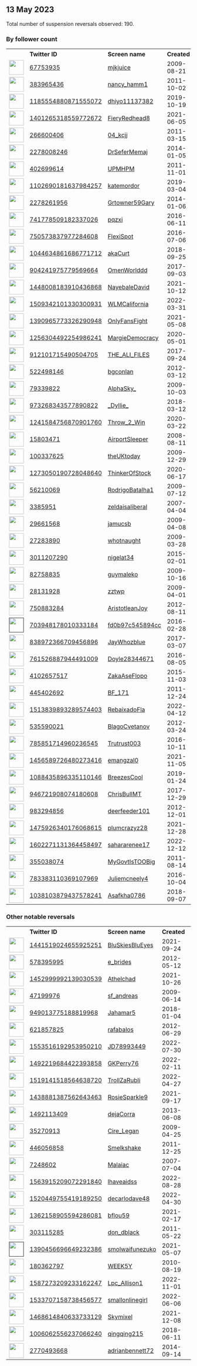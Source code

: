 
## 13 May 2023
Total number of suspension reversals observed: 190.

### By follower count
<table><tr><th></th><th align="left">Twitter ID</th><th align="left">Screen name</th>
<th align="left">Created</th><th align="left">Status</th><th align="left">Suspended</th><th align="left">Followers</th>
<tr><td><a href="https://pbs.twimg.com/profile_images/1635112751029780482/-g-seppt_normal.jpg"><img src="https://pbs.twimg.com/profile_images/1635112751029780482/-g-seppt_normal.jpg" width="40px" height="40px" align="center"/></a></td><td><a href="https://twitter.com/intent/user?user_id=67753935">67753935</a></td><td><a href="https://twitter.com/mjkjuice">mjkjuice</a></td><td>2009-08-21</td><td align="center"></td><td>2023-03-22</td><td>39239</td></tr>
<tr><td><a href="https://pbs.twimg.com/profile_images/1118945418451333121/VzMXgpZl_normal.jpg"><img src="https://pbs.twimg.com/profile_images/1118945418451333121/VzMXgpZl_normal.jpg" width="40px" height="40px" align="center"/></a></td><td><a href="https://twitter.com/intent/user?user_id=383965436">383965436</a></td><td><a href="https://twitter.com/nancy_hamm1">nancy_hamm1</a></td><td>2011-10-02</td><td align="center"></td><td></td><td>31916</td></tr>
<tr><td><a href="https://pbs.twimg.com/profile_images/1632290055770509313/s9j29BbK_normal.jpg"><img src="https://pbs.twimg.com/profile_images/1632290055770509313/s9j29BbK_normal.jpg" width="40px" height="40px" align="center"/></a></td><td><a href="https://twitter.com/intent/user?user_id=1185554880871555072">1185554880871555072</a></td><td><a href="https://twitter.com/dhiyo11137382">dhiyo11137382</a></td><td>2019-10-19</td><td align="center"></td><td>2023-05-12</td><td>29765</td></tr>
<tr><td><a href="https://pbs.twimg.com/profile_images/1475102433491787780/Eyr4SEi3_normal.jpg"><img src="https://pbs.twimg.com/profile_images/1475102433491787780/Eyr4SEi3_normal.jpg" width="40px" height="40px" align="center"/></a></td><td><a href="https://twitter.com/intent/user?user_id=1401265318559772672">1401265318559772672</a></td><td><a href="https://twitter.com/FieryRedhead8">FieryRedhead8</a></td><td>2021-06-05</td><td align="center"></td><td>2022-07-16</td><td>20180</td></tr>
<tr><td><a href="https://pbs.twimg.com/profile_images/1648837699413893122/dSjNlsQ__normal.jpg"><img src="https://pbs.twimg.com/profile_images/1648837699413893122/dSjNlsQ__normal.jpg" width="40px" height="40px" align="center"/></a></td><td><a href="https://twitter.com/intent/user?user_id=266600406">266600406</a></td><td><a href="https://twitter.com/04_kcjj">04_kcjj</a></td><td>2011-03-15</td><td align="center"></td><td>2023-05-01</td><td>15896</td></tr>
<tr><td><a href="https://pbs.twimg.com/profile_images/1655299666219507721/7IqQtY73_normal.jpg"><img src="https://pbs.twimg.com/profile_images/1655299666219507721/7IqQtY73_normal.jpg" width="40px" height="40px" align="center"/></a></td><td><a href="https://twitter.com/intent/user?user_id=2278008246">2278008246</a></td><td><a href="https://twitter.com/DrSeferMemaj">DrSeferMemaj</a></td><td>2014-01-05</td><td align="center"></td><td>2022-08-17</td><td>15296</td></tr>
<tr><td><a href="https://pbs.twimg.com/profile_images/1659544689257709568/5bVaMVci_normal.jpg"><img src="https://pbs.twimg.com/profile_images/1659544689257709568/5bVaMVci_normal.jpg" width="40px" height="40px" align="center"/></a></td><td><a href="https://twitter.com/intent/user?user_id=402699614">402699614</a></td><td><a href="https://twitter.com/UPMHPM">UPMHPM</a></td><td>2011-11-01</td><td align="center"></td><td></td><td>15023</td></tr>
<tr><td><a href="https://pbs.twimg.com/profile_images/1529607298775130112/_tuXka9r_normal.jpg"><img src="https://pbs.twimg.com/profile_images/1529607298775130112/_tuXka9r_normal.jpg" width="40px" height="40px" align="center"/></a></td><td><a href="https://twitter.com/intent/user?user_id=1102690181637984257">1102690181637984257</a></td><td><a href="https://twitter.com/katemordor">katemordor</a></td><td>2019-03-04</td><td align="center"></td><td>2022-06-21</td><td>12343</td></tr>
<tr><td><a href="https://pbs.twimg.com/profile_images/969427830890119168/9-jbejJh_normal.jpg"><img src="https://pbs.twimg.com/profile_images/969427830890119168/9-jbejJh_normal.jpg" width="40px" height="40px" align="center"/></a></td><td><a href="https://twitter.com/intent/user?user_id=2278261956">2278261956</a></td><td><a href="https://twitter.com/Grtowner59Gary">Grtowner59Gary</a></td><td>2014-01-06</td><td align="center"></td><td></td><td>11984</td></tr>
<tr><td><a href="https://pbs.twimg.com/profile_images/915494059648499712/VCjerUTl_normal.jpg"><img src="https://pbs.twimg.com/profile_images/915494059648499712/VCjerUTl_normal.jpg" width="40px" height="40px" align="center"/></a></td><td><a href="https://twitter.com/intent/user?user_id=741778509182337026">741778509182337026</a></td><td><a href="https://twitter.com/pqzxi">pqzxi</a></td><td>2016-06-11</td><td align="center"></td><td>2023-04-26</td><td>10177</td></tr>
<tr><td><a href="https://pbs.twimg.com/profile_images/1648585518727438338/gxFhlQXa_normal.jpg"><img src="https://pbs.twimg.com/profile_images/1648585518727438338/gxFhlQXa_normal.jpg" width="40px" height="40px" align="center"/></a></td><td><a href="https://twitter.com/intent/user?user_id=750573837977284608">750573837977284608</a></td><td><a href="https://twitter.com/FlexiSpot">FlexiSpot</a></td><td>2016-07-06</td><td align="center"></td><td>2023-05-03</td><td>9870</td></tr>
<tr><td><a href="https://pbs.twimg.com/profile_images/1663221402772836353/02i_lmV7_normal.jpg"><img src="https://pbs.twimg.com/profile_images/1663221402772836353/02i_lmV7_normal.jpg" width="40px" height="40px" align="center"/></a></td><td><a href="https://twitter.com/intent/user?user_id=1044634861686771712">1044634861686771712</a></td><td><a href="https://twitter.com/akaCurt">akaCurt</a></td><td>2018-09-25</td><td align="center"></td><td>2022-06-14</td><td>9749</td></tr>
<tr><td><a href="https://pbs.twimg.com/profile_images/1647388209075171329/YgOrUabT_normal.jpg"><img src="https://pbs.twimg.com/profile_images/1647388209075171329/YgOrUabT_normal.jpg" width="40px" height="40px" align="center"/></a></td><td><a href="https://twitter.com/intent/user?user_id=904241975779569664">904241975779569664</a></td><td><a href="https://twitter.com/OmenWorlddd">OmenWorlddd</a></td><td>2017-09-03</td><td align="center"></td><td>2023-04-29</td><td>8645</td></tr>
<tr><td><a href="https://pbs.twimg.com/profile_images/1662774245712179203/VnYQFCSE_normal.jpg"><img src="https://pbs.twimg.com/profile_images/1662774245712179203/VnYQFCSE_normal.jpg" width="40px" height="40px" align="center"/></a></td><td><a href="https://twitter.com/intent/user?user_id=1448008183910436868">1448008183910436868</a></td><td><a href="https://twitter.com/NayebaleDavid">NayebaleDavid</a></td><td>2021-10-12</td><td align="center"></td><td>2023-01-28</td><td>8378</td></tr>
<tr><td><a href="https://pbs.twimg.com/profile_images/1509343505780404224/ClcHv75c_normal.jpg"><img src="https://pbs.twimg.com/profile_images/1509343505780404224/ClcHv75c_normal.jpg" width="40px" height="40px" align="center"/></a></td><td><a href="https://twitter.com/intent/user?user_id=1509342101330300931">1509342101330300931</a></td><td><a href="https://twitter.com/WLMCalifornia">WLMCalifornia</a></td><td>2022-03-31</td><td align="center"></td><td>2023-05-12</td><td>8080</td></tr>
<tr><td><a href="https://pbs.twimg.com/profile_images/1647355323592613889/qt-qyumU_normal.jpg"><img src="https://pbs.twimg.com/profile_images/1647355323592613889/qt-qyumU_normal.jpg" width="40px" height="40px" align="center"/></a></td><td><a href="https://twitter.com/intent/user?user_id=1390965773326290948">1390965773326290948</a></td><td><a href="https://twitter.com/OnlyFansFight">OnlyFansFight</a></td><td>2021-05-08</td><td align="center"></td><td>2023-05-03</td><td>7901</td></tr>
<tr><td><a href="https://pbs.twimg.com/profile_images/1659405514948632576/Kqakm2wR_normal.jpg"><img src="https://pbs.twimg.com/profile_images/1659405514948632576/Kqakm2wR_normal.jpg" width="40px" height="40px" align="center"/></a></td><td><a href="https://twitter.com/intent/user?user_id=1256304492254986241">1256304492254986241</a></td><td><a href="https://twitter.com/MargieDemocracy">MargieDemocracy</a></td><td>2020-05-01</td><td align="center"></td><td></td><td>6873</td></tr>
<tr><td><a href="https://pbs.twimg.com/profile_images/1645261294382075904/T4nKBxcg_normal.jpg"><img src="https://pbs.twimg.com/profile_images/1645261294382075904/T4nKBxcg_normal.jpg" width="40px" height="40px" align="center"/></a></td><td><a href="https://twitter.com/intent/user?user_id=912101715490504705">912101715490504705</a></td><td><a href="https://twitter.com/THE_ALI_FILES">THE_ALI_FILES</a></td><td>2017-09-24</td><td align="center"></td><td>2023-05-09</td><td>5399</td></tr>
<tr><td><a href="https://pbs.twimg.com/profile_images/1089357614230786050/iK48DQMA_normal.jpg"><img src="https://pbs.twimg.com/profile_images/1089357614230786050/iK48DQMA_normal.jpg" width="40px" height="40px" align="center"/></a></td><td><a href="https://twitter.com/intent/user?user_id=522498146">522498146</a></td><td><a href="https://twitter.com/bgconlan">bgconlan</a></td><td>2012-03-12</td><td align="center"></td><td></td><td>5215</td></tr>
<tr><td><a href="https://pbs.twimg.com/profile_images/1444381759051812871/JjjXAI_S_normal.jpg"><img src="https://pbs.twimg.com/profile_images/1444381759051812871/JjjXAI_S_normal.jpg" width="40px" height="40px" align="center"/></a></td><td><a href="https://twitter.com/intent/user?user_id=79339822">79339822</a></td><td><a href="https://twitter.com/AlphaSky_">AlphaSky_</a></td><td>2009-10-03</td><td align="center"></td><td>2023-05-10</td><td>4864</td></tr>
<tr><td><a href="https://pbs.twimg.com/profile_images/1656055626735267841/jxQ5HVZ3_normal.jpg"><img src="https://pbs.twimg.com/profile_images/1656055626735267841/jxQ5HVZ3_normal.jpg" width="40px" height="40px" align="center"/></a></td><td><a href="https://twitter.com/intent/user?user_id=973268343577890822">973268343577890822</a></td><td><a href="https://twitter.com/_Dyllie_">_Dyllie_</a></td><td>2018-03-12</td><td align="center"></td><td>2023-04-14</td><td>4612</td></tr>
<tr><td><a href="https://pbs.twimg.com/profile_images/1630644073102196736/UFZAww8m_normal.jpg"><img src="https://pbs.twimg.com/profile_images/1630644073102196736/UFZAww8m_normal.jpg" width="40px" height="40px" align="center"/></a></td><td><a href="https://twitter.com/intent/user?user_id=1241584756870901760">1241584756870901760</a></td><td><a href="https://twitter.com/Throw_2_Win">Throw_2_Win</a></td><td>2020-03-22</td><td align="center"></td><td>2023-05-07</td><td>4454</td></tr>
<tr><td><a href="https://pbs.twimg.com/profile_images/686377307913715714/xMJtArDu_normal.jpg"><img src="https://pbs.twimg.com/profile_images/686377307913715714/xMJtArDu_normal.jpg" width="40px" height="40px" align="center"/></a></td><td><a href="https://twitter.com/intent/user?user_id=15803471">15803471</a></td><td><a href="https://twitter.com/AirportSleeper">AirportSleeper</a></td><td>2008-08-11</td><td align="center"></td><td>2022-12-15</td><td>3721</td></tr>
<tr><td><a href="https://pbs.twimg.com/profile_images/1657028919869014018/W6GmuMZz_normal.jpg"><img src="https://pbs.twimg.com/profile_images/1657028919869014018/W6GmuMZz_normal.jpg" width="40px" height="40px" align="center"/></a></td><td><a href="https://twitter.com/intent/user?user_id=100337625">100337625</a></td><td><a href="https://twitter.com/theUKtoday">theUKtoday</a></td><td>2009-12-29</td><td align="center"></td><td></td><td>3709</td></tr>
<tr><td><a href="https://pbs.twimg.com/profile_images/1542979703400792073/rcWy3jp3_normal.jpg"><img src="https://pbs.twimg.com/profile_images/1542979703400792073/rcWy3jp3_normal.jpg" width="40px" height="40px" align="center"/></a></td><td><a href="https://twitter.com/intent/user?user_id=1273050190728048640">1273050190728048640</a></td><td><a href="https://twitter.com/ThinkerOfStock">ThinkerOfStock</a></td><td>2020-06-17</td><td align="center"></td><td>2022-08-09</td><td>3651</td></tr>
<tr><td><a href="https://pbs.twimg.com/profile_images/1418694815290695681/5FoOgSwV_normal.jpg"><img src="https://pbs.twimg.com/profile_images/1418694815290695681/5FoOgSwV_normal.jpg" width="40px" height="40px" align="center"/></a></td><td><a href="https://twitter.com/intent/user?user_id=56210069">56210069</a></td><td><a href="https://twitter.com/RodrigoBatalha1">RodrigoBatalha1</a></td><td>2009-07-12</td><td align="center"></td><td>2022-12-01</td><td>3573</td></tr>
<tr><td><a href="https://pbs.twimg.com/profile_images/838252260790411264/bwP6MSSX_normal.jpg"><img src="https://pbs.twimg.com/profile_images/838252260790411264/bwP6MSSX_normal.jpg" width="40px" height="40px" align="center"/></a></td><td><a href="https://twitter.com/intent/user?user_id=3385951">3385951</a></td><td><a href="https://twitter.com/zeldaisaliberal">zeldaisaliberal</a></td><td>2007-04-04</td><td align="center"></td><td></td><td>3409</td></tr>
<tr><td><a href="https://pbs.twimg.com/profile_images/435463598345682944/8ss6gmTe_normal.jpeg"><img src="https://pbs.twimg.com/profile_images/435463598345682944/8ss6gmTe_normal.jpeg" width="40px" height="40px" align="center"/></a></td><td><a href="https://twitter.com/intent/user?user_id=29661568">29661568</a></td><td><a href="https://twitter.com/jamucsb">jamucsb</a></td><td>2009-04-08</td><td align="center"></td><td>2023-01-27</td><td>3246</td></tr>
<tr><td><a href="https://pbs.twimg.com/profile_images/1969279980/bullseye1_normal.jpg"><img src="https://pbs.twimg.com/profile_images/1969279980/bullseye1_normal.jpg" width="40px" height="40px" align="center"/></a></td><td><a href="https://twitter.com/intent/user?user_id=27283890">27283890</a></td><td><a href="https://twitter.com/whotnaught">whotnaught</a></td><td>2009-03-28</td><td align="center"></td><td>2022-07-26</td><td>3003</td></tr>
<tr><td><a href="https://pbs.twimg.com/profile_images/1474367009534140416/go0IiirZ_normal.jpg"><img src="https://pbs.twimg.com/profile_images/1474367009534140416/go0IiirZ_normal.jpg" width="40px" height="40px" align="center"/></a></td><td><a href="https://twitter.com/intent/user?user_id=3011207290">3011207290</a></td><td><a href="https://twitter.com/nigelat34">nigelat34</a></td><td>2015-02-01</td><td align="center"></td><td>2022-05-04</td><td>2950</td></tr>
<tr><td><a href="https://pbs.twimg.com/profile_images/1661191864635228160/yxUoUCxX_normal.jpg"><img src="https://pbs.twimg.com/profile_images/1661191864635228160/yxUoUCxX_normal.jpg" width="40px" height="40px" align="center"/></a></td><td><a href="https://twitter.com/intent/user?user_id=82758835">82758835</a></td><td><a href="https://twitter.com/guymaleko">guymaleko</a></td><td>2009-10-16</td><td align="center"></td><td></td><td>2899</td></tr>
<tr><td><a href="https://pbs.twimg.com/profile_images/1657114546937516045/MMNIvRQl_normal.jpg"><img src="https://pbs.twimg.com/profile_images/1657114546937516045/MMNIvRQl_normal.jpg" width="40px" height="40px" align="center"/></a></td><td><a href="https://twitter.com/intent/user?user_id=28131928">28131928</a></td><td><a href="https://twitter.com/zztwp">zztwp</a></td><td>2009-04-01</td><td align="center"></td><td></td><td>2707</td></tr>
<tr><td><a href="https://pbs.twimg.com/profile_images/1036011017170350080/cH3pAiz6_normal.jpg"><img src="https://pbs.twimg.com/profile_images/1036011017170350080/cH3pAiz6_normal.jpg" width="40px" height="40px" align="center"/></a></td><td><a href="https://twitter.com/intent/user?user_id=750883284">750883284</a></td><td><a href="https://twitter.com/AristotleanJoy">AristotleanJoy</a></td><td>2012-08-11</td><td align="center"></td><td></td><td>2685</td></tr>
<tr><td><a href=""><img src="" width="40px" height="40px" align="center"/></a></td><td><a href="https://twitter.com/intent/user?user_id=703948178010333184">703948178010333184</a></td><td><a href="https://twitter.com/fd0b97c545894cc">fd0b97c545894cc</a></td><td>2016-02-28</td><td align="center"></td><td>2022-10-11</td><td>2573</td></tr>
<tr><td><a href="https://pbs.twimg.com/profile_images/1250262442300575744/gq50puOv_normal.jpg"><img src="https://pbs.twimg.com/profile_images/1250262442300575744/gq50puOv_normal.jpg" width="40px" height="40px" align="center"/></a></td><td><a href="https://twitter.com/intent/user?user_id=838972366709456896">838972366709456896</a></td><td><a href="https://twitter.com/JayWhozblue">JayWhozblue</a></td><td>2017-03-07</td><td align="center"></td><td></td><td>2556</td></tr>
<tr><td><a href="https://pbs.twimg.com/profile_images/1347881265995927554/0jpO9YtG_normal.jpg"><img src="https://pbs.twimg.com/profile_images/1347881265995927554/0jpO9YtG_normal.jpg" width="40px" height="40px" align="center"/></a></td><td><a href="https://twitter.com/intent/user?user_id=761526887944491009">761526887944491009</a></td><td><a href="https://twitter.com/Doyle28344671">Doyle28344671</a></td><td>2016-08-05</td><td align="center"></td><td></td><td>2363</td></tr>
<tr><td><a href="https://pbs.twimg.com/profile_images/1658880209330765847/pn-WcQ83_normal.jpg"><img src="https://pbs.twimg.com/profile_images/1658880209330765847/pn-WcQ83_normal.jpg" width="40px" height="40px" align="center"/></a></td><td><a href="https://twitter.com/intent/user?user_id=4102657517">4102657517</a></td><td><a href="https://twitter.com/ZakaAseFlopo">ZakaAseFlopo</a></td><td>2015-11-03</td><td align="center"></td><td>2023-04-24</td><td>2354</td></tr>
<tr><td><a href="https://pbs.twimg.com/profile_images/505515378307366912/VJCQCSzB_normal.jpeg"><img src="https://pbs.twimg.com/profile_images/505515378307366912/VJCQCSzB_normal.jpeg" width="40px" height="40px" align="center"/></a></td><td><a href="https://twitter.com/intent/user?user_id=445402692">445402692</a></td><td><a href="https://twitter.com/BF_171">BF_171</a></td><td>2011-12-24</td><td align="center">🚫</td><td>2023-05-10</td><td>2344</td></tr>
<tr><td><a href="https://pbs.twimg.com/profile_images/1657813242033455106/0Z_aDKQJ_normal.jpg"><img src="https://pbs.twimg.com/profile_images/1657813242033455106/0Z_aDKQJ_normal.jpg" width="40px" height="40px" align="center"/></a></td><td><a href="https://twitter.com/intent/user?user_id=1513839893289574403">1513839893289574403</a></td><td><a href="https://twitter.com/RebaixadoFla">RebaixadoFla</a></td><td>2022-04-12</td><td align="center"></td><td>2023-05-10</td><td>2256</td></tr>
<tr><td><a href="https://pbs.twimg.com/profile_images/1576536672958914561/mPIz7h5p_normal.jpg"><img src="https://pbs.twimg.com/profile_images/1576536672958914561/mPIz7h5p_normal.jpg" width="40px" height="40px" align="center"/></a></td><td><a href="https://twitter.com/intent/user?user_id=535590021">535590021</a></td><td><a href="https://twitter.com/BlagoCvetanov">BlagoCvetanov</a></td><td>2012-03-24</td><td align="center"></td><td>2022-10-14</td><td>2162</td></tr>
<tr><td><a href="https://pbs.twimg.com/profile_images/865762256860008450/DcLsDbQ0_normal.jpg"><img src="https://pbs.twimg.com/profile_images/865762256860008450/DcLsDbQ0_normal.jpg" width="40px" height="40px" align="center"/></a></td><td><a href="https://twitter.com/intent/user?user_id=785851714960236545">785851714960236545</a></td><td><a href="https://twitter.com/Trutrust003">Trutrust003</a></td><td>2016-10-11</td><td align="center"></td><td></td><td>2102</td></tr>
<tr><td><a href="https://pbs.twimg.com/profile_images/1656670615741378560/y-LCuwfE_normal.jpg"><img src="https://pbs.twimg.com/profile_images/1656670615741378560/y-LCuwfE_normal.jpg" width="40px" height="40px" align="center"/></a></td><td><a href="https://twitter.com/intent/user?user_id=1456589726480273416">1456589726480273416</a></td><td><a href="https://twitter.com/emangzal0">emangzal0</a></td><td>2021-11-05</td><td align="center"></td><td>2022-10-04</td><td>2063</td></tr>
<tr><td><a href="https://pbs.twimg.com/profile_images/1657564059653251073/udnW3fVU_normal.jpg"><img src="https://pbs.twimg.com/profile_images/1657564059653251073/udnW3fVU_normal.jpg" width="40px" height="40px" align="center"/></a></td><td><a href="https://twitter.com/intent/user?user_id=1088435896335110146">1088435896335110146</a></td><td><a href="https://twitter.com/BreezesCool">BreezesCool</a></td><td>2019-01-24</td><td align="center"></td><td>2022-12-16</td><td>2003</td></tr>
<tr><td><a href="https://pbs.twimg.com/profile_images/1608059366543876099/FpIYtwti_normal.jpg"><img src="https://pbs.twimg.com/profile_images/1608059366543876099/FpIYtwti_normal.jpg" width="40px" height="40px" align="center"/></a></td><td><a href="https://twitter.com/intent/user?user_id=946721908074180608">946721908074180608</a></td><td><a href="https://twitter.com/ChrisBullMT">ChrisBullMT</a></td><td>2017-12-29</td><td align="center"></td><td>2023-04-27</td><td>1895</td></tr>
<tr><td><a href="https://pbs.twimg.com/profile_images/995518750412754944/VwZDIfJF_normal.jpg"><img src="https://pbs.twimg.com/profile_images/995518750412754944/VwZDIfJF_normal.jpg" width="40px" height="40px" align="center"/></a></td><td><a href="https://twitter.com/intent/user?user_id=983294856">983294856</a></td><td><a href="https://twitter.com/deerfeeder101">deerfeeder101</a></td><td>2012-12-01</td><td align="center"></td><td>2022-10-29</td><td>1865</td></tr>
<tr><td><a href="https://pbs.twimg.com/profile_images/1521311496042684418/ZftmdjGN_normal.jpg"><img src="https://pbs.twimg.com/profile_images/1521311496042684418/ZftmdjGN_normal.jpg" width="40px" height="40px" align="center"/></a></td><td><a href="https://twitter.com/intent/user?user_id=1475926340176068615">1475926340176068615</a></td><td><a href="https://twitter.com/plumcrazyz28">plumcrazyz28</a></td><td>2021-12-28</td><td align="center"></td><td>2022-11-14</td><td>1763</td></tr>
<tr><td><a href="https://pbs.twimg.com/profile_images/1650221754898423814/l5J9kaqZ_normal.jpg"><img src="https://pbs.twimg.com/profile_images/1650221754898423814/l5J9kaqZ_normal.jpg" width="40px" height="40px" align="center"/></a></td><td><a href="https://twitter.com/intent/user?user_id=1602271131364458497">1602271131364458497</a></td><td><a href="https://twitter.com/sahararenee17">sahararenee17</a></td><td>2022-12-12</td><td align="center"></td><td>2023-05-08</td><td>1760</td></tr>
<tr><td><a href="https://pbs.twimg.com/profile_images/619325124710305792/het8VMFB_normal.jpg"><img src="https://pbs.twimg.com/profile_images/619325124710305792/het8VMFB_normal.jpg" width="40px" height="40px" align="center"/></a></td><td><a href="https://twitter.com/intent/user?user_id=355038074">355038074</a></td><td><a href="https://twitter.com/MyGovtIsTOOBig">MyGovtIsTOOBig</a></td><td>2011-08-14</td><td align="center"></td><td></td><td>1728</td></tr>
<tr><td><a href="https://pbs.twimg.com/profile_images/1656809333173243904/ZiK0kgef_normal.jpg"><img src="https://pbs.twimg.com/profile_images/1656809333173243904/ZiK0kgef_normal.jpg" width="40px" height="40px" align="center"/></a></td><td><a href="https://twitter.com/intent/user?user_id=783383110369107969">783383110369107969</a></td><td><a href="https://twitter.com/Juliemcneely4">Juliemcneely4</a></td><td>2016-10-04</td><td align="center"></td><td></td><td>1602</td></tr>
<tr><td><a href="https://pbs.twimg.com/profile_images/1512024921911689217/pukAM8TM_normal.jpg"><img src="https://pbs.twimg.com/profile_images/1512024921911689217/pukAM8TM_normal.jpg" width="40px" height="40px" align="center"/></a></td><td><a href="https://twitter.com/intent/user?user_id=1038103879437578241">1038103879437578241</a></td><td><a href="https://twitter.com/Asafkha0786">Asafkha0786</a></td><td>2018-09-07</td><td align="center"></td><td>2022-08-19</td><td>1530</td></tr>
</table>

### Other notable reversals
<table><tr><th></th><th align="left">Twitter ID</th><th align="left">Screen name</th>
<th align="left">Created</th><th align="left">Status</th><th align="left">Suspended</th><th align="left">Followers</th>
<tr><td><a href="https://pbs.twimg.com/profile_images/1508378080452120576/_Gt65E2y_normal.jpg"><img src="https://pbs.twimg.com/profile_images/1508378080452120576/_Gt65E2y_normal.jpg" width="40px" height="40px" align="center"/></a></td><td><a href="https://twitter.com/intent/user?user_id=1441519024655925251">1441519024655925251</a></td><td><a href="https://twitter.com/BluSkiesBluEyes">BluSkiesBluEyes</a></td><td>2021-09-24</td><td align="center"></td><td>2022-08-27</td><td>1101</td></tr>
<tr><td><a href="https://pbs.twimg.com/profile_images/1353015030124597248/OybPHf0M_normal.jpg"><img src="https://pbs.twimg.com/profile_images/1353015030124597248/OybPHf0M_normal.jpg" width="40px" height="40px" align="center"/></a></td><td><a href="https://twitter.com/intent/user?user_id=578395995">578395995</a></td><td><a href="https://twitter.com/e_brides">e_brides</a></td><td>2012-05-12</td><td align="center"></td><td>2023-04-27</td><td>61</td></tr>
<tr><td><a href="https://pbs.twimg.com/profile_images/1456554730021343236/ShYQubk6_normal.jpg"><img src="https://pbs.twimg.com/profile_images/1456554730021343236/ShYQubk6_normal.jpg" width="40px" height="40px" align="center"/></a></td><td><a href="https://twitter.com/intent/user?user_id=1452999992139030539">1452999992139030539</a></td><td><a href="https://twitter.com/Athelchad">Athelchad</a></td><td>2021-10-26</td><td align="center"></td><td>2022-09-15</td><td>206</td></tr>
<tr><td><a href="https://pbs.twimg.com/profile_images/1375910699239567365/yzGnsGiJ_normal.jpg"><img src="https://pbs.twimg.com/profile_images/1375910699239567365/yzGnsGiJ_normal.jpg" width="40px" height="40px" align="center"/></a></td><td><a href="https://twitter.com/intent/user?user_id=47199976">47199976</a></td><td><a href="https://twitter.com/sf_andreas">sf_andreas</a></td><td>2009-06-14</td><td align="center"></td><td>2023-05-09</td><td>1204</td></tr>
<tr><td><a href="https://pbs.twimg.com/profile_images/1495713103291502594/5WyLkWlV_normal.jpg"><img src="https://pbs.twimg.com/profile_images/1495713103291502594/5WyLkWlV_normal.jpg" width="40px" height="40px" align="center"/></a></td><td><a href="https://twitter.com/intent/user?user_id=949013775188819968">949013775188819968</a></td><td><a href="https://twitter.com/Jahamar5">Jahamar5</a></td><td>2018-01-04</td><td align="center"></td><td>2022-12-26</td><td>374</td></tr>
<tr><td><a href="https://pbs.twimg.com/profile_images/1641105884913844224/zSeSbjVA_normal.jpg"><img src="https://pbs.twimg.com/profile_images/1641105884913844224/zSeSbjVA_normal.jpg" width="40px" height="40px" align="center"/></a></td><td><a href="https://twitter.com/intent/user?user_id=621857825">621857825</a></td><td><a href="https://twitter.com/rafabalos">rafabalos</a></td><td>2012-06-29</td><td align="center">🔒</td><td>2023-03-31</td><td>312</td></tr>
<tr><td><a href="https://pbs.twimg.com/profile_images/1586059777733529601/qFgWAWiU_normal.jpg"><img src="https://pbs.twimg.com/profile_images/1586059777733529601/qFgWAWiU_normal.jpg" width="40px" height="40px" align="center"/></a></td><td><a href="https://twitter.com/intent/user?user_id=1553516192953950210">1553516192953950210</a></td><td><a href="https://twitter.com/JD78993449">JD78993449</a></td><td>2022-07-30</td><td align="center"></td><td>2022-12-17</td><td>61</td></tr>
<tr><td><a href="https://pbs.twimg.com/profile_images/1519384439545081856/1df-kWtL_normal.jpg"><img src="https://pbs.twimg.com/profile_images/1519384439545081856/1df-kWtL_normal.jpg" width="40px" height="40px" align="center"/></a></td><td><a href="https://twitter.com/intent/user?user_id=1492219684422393858">1492219684422393858</a></td><td><a href="https://twitter.com/GKPerry76">GKPerry76</a></td><td>2022-02-11</td><td align="center"></td><td>2022-12-04</td><td>12</td></tr>
<tr><td><a href="https://pbs.twimg.com/profile_images/1577033315579740164/IltI7ov8_normal.jpg"><img src="https://pbs.twimg.com/profile_images/1577033315579740164/IltI7ov8_normal.jpg" width="40px" height="40px" align="center"/></a></td><td><a href="https://twitter.com/intent/user?user_id=1519141518564638720">1519141518564638720</a></td><td><a href="https://twitter.com/TrollZaRubli">TrollZaRubli</a></td><td>2022-04-27</td><td align="center"></td><td>2023-05-09</td><td>1388</td></tr>
<tr><td><a href="https://pbs.twimg.com/profile_images/1555845855478947840/BUCxtLH9_normal.jpg"><img src="https://pbs.twimg.com/profile_images/1555845855478947840/BUCxtLH9_normal.jpg" width="40px" height="40px" align="center"/></a></td><td><a href="https://twitter.com/intent/user?user_id=1438881387562643463">1438881387562643463</a></td><td><a href="https://twitter.com/RosieSparkle9">RosieSparkle9</a></td><td>2021-09-17</td><td align="center"></td><td>2022-09-15</td><td>369</td></tr>
<tr><td><a href="https://pbs.twimg.com/profile_images/1431026920427114499/xOqwF-AY_normal.jpg"><img src="https://pbs.twimg.com/profile_images/1431026920427114499/xOqwF-AY_normal.jpg" width="40px" height="40px" align="center"/></a></td><td><a href="https://twitter.com/intent/user?user_id=1492113409">1492113409</a></td><td><a href="https://twitter.com/dejaCorra">dejaCorra</a></td><td>2013-06-08</td><td align="center"></td><td>2022-10-30</td><td>1078</td></tr>
<tr><td><a href="https://pbs.twimg.com/profile_images/1622633636964052993/1dOseLZk_normal.jpg"><img src="https://pbs.twimg.com/profile_images/1622633636964052993/1dOseLZk_normal.jpg" width="40px" height="40px" align="center"/></a></td><td><a href="https://twitter.com/intent/user?user_id=35270913">35270913</a></td><td><a href="https://twitter.com/Cire_Legan">Cire_Legan</a></td><td>2009-04-25</td><td align="center"></td><td>2023-05-08</td><td>173</td></tr>
<tr><td><a href="https://pbs.twimg.com/profile_images/1654072554322010112/1PUxOwxs_normal.jpg"><img src="https://pbs.twimg.com/profile_images/1654072554322010112/1PUxOwxs_normal.jpg" width="40px" height="40px" align="center"/></a></td><td><a href="https://twitter.com/intent/user?user_id=446056858">446056858</a></td><td><a href="https://twitter.com/Smelkshake">Smelkshake</a></td><td>2011-12-25</td><td align="center"></td><td>2023-05-09</td><td>441</td></tr>
<tr><td><a href="https://pbs.twimg.com/profile_images/59160170/bad_egg_normal.JPEG"><img src="https://pbs.twimg.com/profile_images/59160170/bad_egg_normal.JPEG" width="40px" height="40px" align="center"/></a></td><td><a href="https://twitter.com/intent/user?user_id=7248602">7248602</a></td><td><a href="https://twitter.com/Malaiac">Malaiac</a></td><td>2007-07-04</td><td align="center"></td><td>2023-01-06</td><td>409</td></tr>
<tr><td><a href="https://pbs.twimg.com/profile_images/1659869894001975296/lwTUxkuU_normal.jpg"><img src="https://pbs.twimg.com/profile_images/1659869894001975296/lwTUxkuU_normal.jpg" width="40px" height="40px" align="center"/></a></td><td><a href="https://twitter.com/intent/user?user_id=1563915209072291840">1563915209072291840</a></td><td><a href="https://twitter.com/lhaveaidss">lhaveaidss</a></td><td>2022-08-28</td><td align="center"></td><td>2023-05-03</td><td>121</td></tr>
<tr><td><a href="https://pbs.twimg.com/profile_images/1520450061230133249/vuRs7sng_normal.png"><img src="https://pbs.twimg.com/profile_images/1520450061230133249/vuRs7sng_normal.png" width="40px" height="40px" align="center"/></a></td><td><a href="https://twitter.com/intent/user?user_id=1520449755419189250">1520449755419189250</a></td><td><a href="https://twitter.com/decarlodave48">decarlodave48</a></td><td>2022-04-30</td><td align="center"></td><td>2023-01-02</td><td>30</td></tr>
<tr><td><a href="https://abs.twimg.com/sticky/default_profile_images/default_profile_normal.png"><img src="https://abs.twimg.com/sticky/default_profile_images/default_profile_normal.png" width="40px" height="40px" align="center"/></a></td><td><a href="https://twitter.com/intent/user?user_id=1362158905594286081">1362158905594286081</a></td><td><a href="https://twitter.com/bflou59">bflou59</a></td><td>2021-02-17</td><td align="center"></td><td>2023-04-11</td><td>1</td></tr>
<tr><td><a href="https://pbs.twimg.com/profile_images/1570462084747460610/2fW0_FtT_normal.jpg"><img src="https://pbs.twimg.com/profile_images/1570462084747460610/2fW0_FtT_normal.jpg" width="40px" height="40px" align="center"/></a></td><td><a href="https://twitter.com/intent/user?user_id=303115285">303115285</a></td><td><a href="https://twitter.com/don_dblack">don_dblack</a></td><td>2011-05-22</td><td align="center"></td><td>2023-03-30</td><td>579</td></tr>
<tr><td><a href=""><img src="" width="40px" height="40px" align="center"/></a></td><td><a href="https://twitter.com/intent/user?user_id=1390456696649232386">1390456696649232386</a></td><td><a href="https://twitter.com/smolwaifunezuko">smolwaifunezuko</a></td><td>2021-05-07</td><td align="center"></td><td>2022-12-24</td><td>338</td></tr>
<tr><td><a href="https://pbs.twimg.com/profile_images/817702875359014914/0MB0bx_W_normal.jpg"><img src="https://pbs.twimg.com/profile_images/817702875359014914/0MB0bx_W_normal.jpg" width="40px" height="40px" align="center"/></a></td><td><a href="https://twitter.com/intent/user?user_id=180362797">180362797</a></td><td><a href="https://twitter.com/WEEK5Y">WEEK5Y</a></td><td>2010-08-19</td><td align="center"></td><td>2023-05-07</td><td>81</td></tr>
<tr><td><a href="https://pbs.twimg.com/profile_images/1587273558253867009/p4DfTdQC_normal.jpg"><img src="https://pbs.twimg.com/profile_images/1587273558253867009/p4DfTdQC_normal.jpg" width="40px" height="40px" align="center"/></a></td><td><a href="https://twitter.com/intent/user?user_id=1587273209233162247">1587273209233162247</a></td><td><a href="https://twitter.com/Lpc_Allison1">Lpc_Allison1</a></td><td>2022-11-01</td><td align="center"></td><td>2023-02-01</td><td>19</td></tr>
<tr><td><a href="https://pbs.twimg.com/profile_images/1656053369973411850/WrtYqB3A_normal.jpg"><img src="https://pbs.twimg.com/profile_images/1656053369973411850/WrtYqB3A_normal.jpg" width="40px" height="40px" align="center"/></a></td><td><a href="https://twitter.com/intent/user?user_id=1533707158738456577">1533707158738456577</a></td><td><a href="https://twitter.com/smallonlinegirl">smallonlinegirl</a></td><td>2022-06-06</td><td align="center"></td><td>2023-04-24</td><td>382</td></tr>
<tr><td><a href="https://pbs.twimg.com/profile_images/1654591312186818562/Fhy0ecZV_normal.jpg"><img src="https://pbs.twimg.com/profile_images/1654591312186818562/Fhy0ecZV_normal.jpg" width="40px" height="40px" align="center"/></a></td><td><a href="https://twitter.com/intent/user?user_id=1468614840633733129">1468614840633733129</a></td><td><a href="https://twitter.com/Skymixel">Skymixel</a></td><td>2021-12-08</td><td align="center">👋</td><td>2023-04-13</td><td>210</td></tr>
<tr><td><a href="https://pbs.twimg.com/profile_images/1458386092089020420/0nXc9iXI_normal.jpg"><img src="https://pbs.twimg.com/profile_images/1458386092089020420/0nXc9iXI_normal.jpg" width="40px" height="40px" align="center"/></a></td><td><a href="https://twitter.com/intent/user?user_id=1006062556237066240">1006062556237066240</a></td><td><a href="https://twitter.com/qingqing215">qingqing215</a></td><td>2018-06-11</td><td align="center"></td><td>2023-01-01</td><td>10</td></tr>
<tr><td><a href="https://pbs.twimg.com/profile_images/977997100393869312/Dv0yApmX_normal.jpg"><img src="https://pbs.twimg.com/profile_images/977997100393869312/Dv0yApmX_normal.jpg" width="40px" height="40px" align="center"/></a></td><td><a href="https://twitter.com/intent/user?user_id=2770493668">2770493668</a></td><td><a href="https://twitter.com/adrianbennett72">adrianbennett72</a></td><td>2014-09-14</td><td align="center"></td><td>2022-11-24</td><td>106</td></tr>
</table>
